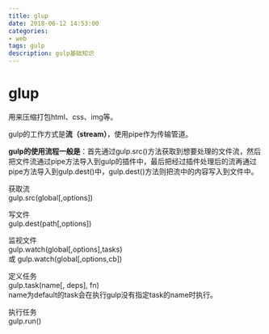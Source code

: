 ```yaml
---
title: glup
date: 2018-06-12 14:53:00
categories:
- web
tags: gulp
description: gulp基础知识
---
```


# glup

用来压缩打包html、css、img等。

gulp的工作方式是**流（stream）**，使用pipe作为传输管道。

**gulp的使用流程一般是**：首先通过gulp.src()方法获取到想要处理的文件流，然后把文件流通过pipe方法导入到gulp的插件中，最后把经过插件处理后的流再通过pipe方法导入到gulp.dest()中，gulp.dest()方法则把流中的内容写入到文件中。

获取流  
gulp.src(global[,options])

写文件  
gulp.dest(path[,options])

监视文件  
gulp.watch(global[,options],tasks)  
或 gulp.watch(global[,options,cb])

定义任务  
gulp.task(name[, deps], fn)  
name为default的task会在执行gulp没有指定task的name时执行。

执行任务  
gulp.run()
